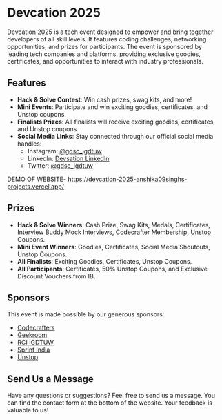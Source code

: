 # Devcation 2025

Devcation 2025 is a tech event designed to empower and bring together developers of all skill levels. It features coding challenges, networking opportunities, and prizes for participants. The event is sponsored by leading tech companies and platforms, providing exclusive goodies, certificates, and opportunities to interact with industry professionals.

## Features

- **Hack & Solve Contest**: Win cash prizes, swag kits, and more!
- **Mini Events**: Participate and win exciting goodies, certificates, and Unstop coupons.
- **Finalists Prizes**: All finalists will receive exciting goodies, certificates, and Unstop coupons.
- **Social Media Links**: Stay connected through our official social media handles:
  - Instagram: [@gdsc_igdtuw](https://www.instagram.com/gdsc_igdtuw)
  - LinkedIn: [Devsation LinkedIn](https://www.linkedin.com/company/dscigdtuw/mycompany/)
  - Twitter: [@gdsc_igdtuw](https://x.com/gdsc_igdtuw)
 
DEMO OF WEBSITE-
https://devcation-2025-anshika09singhs-projects.vercel.app/

## Prizes

- **Hack & Solve Winners**: Cash Prize, Swag Kits, Medals, Certificates, Interview Buddy Mock Interviews, Codecrafter Membership, Unstop Coupons.
- **Mini Event Winners**: Goodies, Certificates, Social Media Shoutouts, Unstop Coupons.
- **All Finalists**: Exciting Goodies, Certificates, Unstop Coupons.
- **All Participants**: Certificates, 50% Unstop Coupons, and Exclusive Discount Vouchers from IB.

## Sponsors

This event is made possible by our generous sponsors:

- [Codecrafters](https://codecrafters.io/)
- [Geekroom](https://www.geekroom.in/)
- [RCI IGDTUW](https://sites.google.com/view/rcigdtuw/home)
- [Sprint India](https://www.sprintindia.work/about-us/)
- [Unstop](https://unstop.com/)

## Send Us a Message

Have any questions or suggestions? Feel free to send us a message. You can find the contact form at the bottom of the website. Your feedback is valuable to us!

